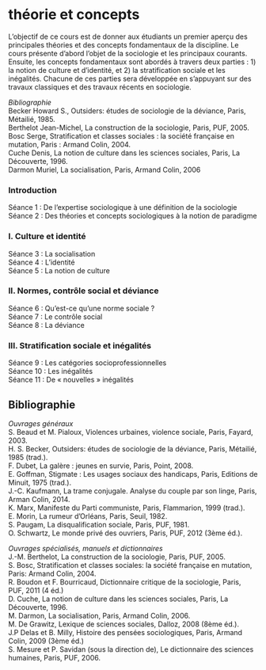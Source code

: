 # théorie et concepts

L’objectif de ce cours est de donner aux étudiants un premier aperçu des principales théories et des concepts fondamentaux de la discipline. Le cours présente d’abord l’objet de la sociologie et les principaux courants. Ensuite, les concepts fondamentaux sont abordés à travers deux parties : 1\) la notion de culture et d’identité, et 2\) la stratification sociale et les inégalités. Chacune de ces parties sera développée en s’appuyant sur des travaux classiques et des travaux récents en sociologie.

_Bibliographie_  
Becker Howard S., Outsiders: études de sociologie de la déviance, Paris, Métailié, 1985.  
Berthelot Jean-Michel, La construction de la sociologie, Paris, PUF, 2005.  
Bosc Serge, Stratification et classes sociales : la société française en mutation, Paris : Armand Colin, 2004.  
Cuche Denis, La notion de culture dans les sciences sociales, Paris, La Découverte, 1996.  
Darmon Muriel, La socialisation, Paris, Armand Colin, 2006

### Introduction

Séance 1 : De l’expertise sociologique à une définition de la sociologie  
Séance 2 : Des théories et concepts sociologiques à la notion de paradigme

### I. Culture et identité

Séance 3 : La socialisation  
Séance 4 : L’identité  
Séance 5 : La notion de culture

### II. Normes, contrôle social et déviance

Séance 6 : Qu’est-ce qu’une norme sociale ?  
Séance 7 : Le contrôle social  
Séance 8 : La déviance

### III. Stratification sociale et inégalités

Séance 9 : Les catégories socioprofessionnelles  
Séance 10 : Les inégalités  
Séance 11 : De « nouvelles » inégalités

## Bibliographie

_Ouvrages généraux_  
S. Beaud et M. Pialoux, Violences urbaines, violence sociale, Paris, Fayard, 2003.  
H. S. Becker, Outsiders: études de sociologie de la déviance, Paris, Métailié, 1985 \(trad.\).  
F. Dubet, La galère : jeunes en survie, Paris, Point, 2008.  
E. Goffman, Stigmate : Les usages sociaux des handicaps, Paris, Editions de Minuit, 1975 \(trad.\).  
J.-C. Kaufmann, La trame conjugale. Analyse du couple par son linge, Paris, Arman Colin, 2014.  
K. Marx, Manifeste du Parti communiste, Paris, Flammarion, 1999 \(trad.\).  
E. Morin, La rumeur d’Orléans, Paris, Seuil, 1982.  
S. Paugam, La disqualification sociale, Paris, PUF, 1981.  
O. Schwartz, Le monde privé des ouvriers, Paris, PUF, 2012 \(3ème éd.\).

_Ouvrages spécialisés, manuels et dictionnaires_  
J.-M. Berthelot, La construction de la sociologie, Paris, PUF, 2005.  
S. Bosc, Stratification et classes sociales: la société française en mutation, Paris: Armand Colin, 2004.  
R. Boudon et F. Bourricaud, Dictionnaire critique de la sociologie, Paris, PUF, 2011 \(4 éd.\)  
D. Cuche, La notion de culture dans les sciences sociales, Paris, La Découverte, 1996.  
M. Darmon, La socialisation, Paris, Armand Colin, 2006.  
M. De Grawitz, Lexique de sciences sociales, Dalloz, 2008 \(8ème éd.\).  
J.P Delas et B. Milly, Histoire des pensées sociologiques, Paris, Armand Colin, 2009 \(3ème éd.\)  
S. Mesure et P. Savidan \(sous la direction de\), Le dictionnaire des sciences humaines, Paris, PUF, 2006.

